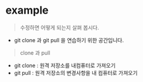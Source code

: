 # example
> 수정하면 어떻게 되는지 살펴 봅시다.
- git clone 과 git pull 을 연습하기 위한 공간입니다.

> clone 과 pull
- git clone : 원격 저장소를 내컴퓨터로 가져오기
- git pull : 원격 저장소의 변경사항을 내 컴퓨터로 가져오기
